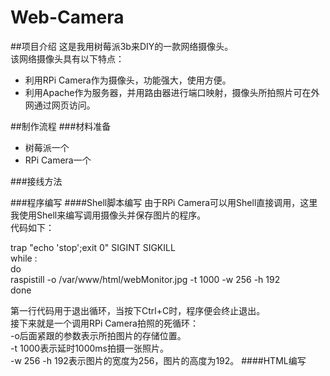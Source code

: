 # Web-Camera
##项目介绍
这是我用树莓派3b来DIY的一款网络摄像头。  
该网络摄像头具有以下特点：  
* 利用RPi Camera作为摄像头，功能强大，使用方便。  
* 利用Apache作为服务器，并用路由器进行端口映射，摄像头所拍照片可在外网通过网页访问。

##制作流程
###材料准备
* 树莓派一个  
* RPi Camera一个

###接线方法

###程序编写
####Shell脚本编写
由于RPi Camera可以用Shell直接调用，这里我使用Shell来编写调用摄像头并保存图片的程序。  
代码如下：  

trap "echo 'stop';exit 0" SIGINT SIGKILL  
while :  
do  
    raspistill -o /var/www/html/webMonitor.jpg -t 1000 -w 256 -h 192  
done  

第一行代码用于退出循环，当按下Ctrl+C时，程序便会终止退出。  
接下来就是一个调用RPi Camera拍照的死循环：  
-o后面紧跟的参数表示所拍图片的存储位置。  
-t 1000表示延时1000ms拍摄一张照片。  
-w 256 -h 192表示图片的宽度为256，图片的高度为192。
####HTML编写


